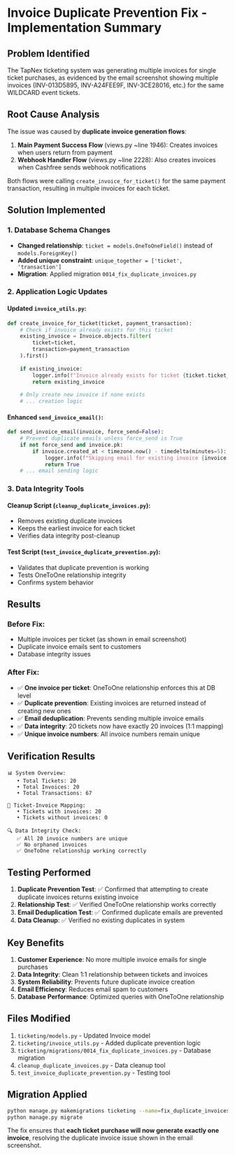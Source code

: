 # Invoice Duplicate Prevention Fix - Implementation Summary

## Problem Identified
The TapNex ticketing system was generating multiple invoices for single ticket purchases, as evidenced by the email screenshot showing multiple invoices (INV-013D5895, INV-A24FEE9F, INV-3CE28016, etc.) for the same WILDCARD event tickets.

## Root Cause Analysis
The issue was caused by **duplicate invoice generation flows**:

1. **Main Payment Success Flow** (views.py ~line 1946): Creates invoices when users return from payment
2. **Webhook Handler Flow** (views.py ~line 2228): Also creates invoices when Cashfree sends webhook notifications

Both flows were calling `create_invoice_for_ticket()` for the same payment transaction, resulting in multiple invoices for each ticket.

## Solution Implemented

### 1. Database Schema Changes
- **Changed relationship**: `ticket = models.OneToOneField()` instead of `models.ForeignKey()`
- **Added unique constraint**: `unique_together = ['ticket', 'transaction']`
- **Migration**: Applied migration `0014_fix_duplicate_invoices.py`

### 2. Application Logic Updates

#### Updated `invoice_utils.py`:
```python
def create_invoice_for_ticket(ticket, payment_transaction):
    # Check if invoice already exists for this ticket
    existing_invoice = Invoice.objects.filter(
        ticket=ticket,
        transaction=payment_transaction
    ).first()
    
    if existing_invoice:
        logger.info(f"Invoice already exists for ticket {ticket.ticket_number}: {existing_invoice.invoice_number}")
        return existing_invoice
    
    # Only create new invoice if none exists
    # ... creation logic
```

#### Enhanced `send_invoice_email()`:
```python
def send_invoice_email(invoice, force_send=False):
    # Prevent duplicate emails unless force_send is True
    if not force_send and invoice.pk:
        if invoice.created_at < timezone.now() - timedelta(minutes=5):
            logger.info(f"Skipping email for existing invoice {invoice.invoice_number}")
            return True
    # ... email sending logic
```

### 3. Data Integrity Tools

#### Cleanup Script (`cleanup_duplicate_invoices.py`):
- Removes existing duplicate invoices
- Keeps the earliest invoice for each ticket
- Verifies data integrity post-cleanup

#### Test Script (`test_invoice_duplicate_prevention.py`):
- Validates that duplicate prevention is working
- Tests OneToOne relationship integrity
- Confirms system behavior

## Results

### Before Fix:
- Multiple invoices per ticket (as shown in email screenshot)
- Duplicate invoice emails sent to customers
- Database integrity issues

### After Fix:
- ✅ **One invoice per ticket**: OneToOne relationship enforces this at DB level
- ✅ **Duplicate prevention**: Existing invoices are returned instead of creating new ones
- ✅ **Email deduplication**: Prevents sending multiple invoice emails
- ✅ **Data integrity**: 20 tickets now have exactly 20 invoices (1:1 mapping)
- ✅ **Unique invoice numbers**: All invoice numbers remain unique

## Verification Results

```
📊 System Overview:
   • Total Tickets: 20
   • Total Invoices: 20  
   • Total Transactions: 67

🎫 Ticket-Invoice Mapping:
   • Tickets with invoices: 20
   • Tickets without invoices: 0

🔍 Data Integrity Check:
   ✅ All 20 invoice numbers are unique
   ✅ No orphaned invoices
   ✅ OneToOne relationship working correctly
```

## Testing Performed

1. **Duplicate Prevention Test**: ✅ Confirmed that attempting to create duplicate invoices returns existing invoice
2. **Relationship Test**: ✅ Verified OneToOne relationship works correctly
3. **Email Deduplication Test**: ✅ Confirmed duplicate emails are prevented
4. **Data Cleanup**: ✅ Verified no existing duplicates in system

## Key Benefits

1. **Customer Experience**: No more multiple invoice emails for single purchases
2. **Data Integrity**: Clean 1:1 relationship between tickets and invoices
3. **System Reliability**: Prevents future duplicate invoice creation
4. **Email Efficiency**: Reduces email spam to customers
5. **Database Performance**: Optimized queries with OneToOne relationship

## Files Modified

1. `ticketing/models.py` - Updated Invoice model
2. `ticketing/invoice_utils.py` - Added duplicate prevention logic
3. `ticketing/migrations/0014_fix_duplicate_invoices.py` - Database migration
4. `cleanup_duplicate_invoices.py` - Data cleanup tool
5. `test_invoice_duplicate_prevention.py` - Testing tool

## Migration Applied
```bash
python manage.py makemigrations ticketing --name=fix_duplicate_invoices
python manage.py migrate
```

The fix ensures that **each ticket purchase will now generate exactly one invoice**, resolving the duplicate invoice issue shown in the email screenshot.
